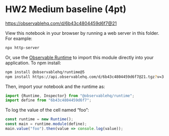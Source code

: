 # HW2 Medium baseline (4pt)

https://observablehq.com/d/6b43c4804459d6f7@21

View this notebook in your browser by running a web server in this folder. For
example:

~~~sh
npx http-server
~~~

Or, use the [Observable Runtime](https://github.com/observablehq/runtime) to
import this module directly into your application. To npm install:

~~~sh
npm install @observablehq/runtime@5
npm install https://api.observablehq.com/d/6b43c4804459d6f7@21.tgz?v=3
~~~

Then, import your notebook and the runtime as:

~~~js
import {Runtime, Inspector} from "@observablehq/runtime";
import define from "6b43c4804459d6f7";
~~~

To log the value of the cell named “foo”:

~~~js
const runtime = new Runtime();
const main = runtime.module(define);
main.value("foo").then(value => console.log(value));
~~~

